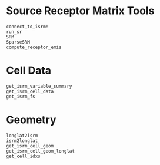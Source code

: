 # Source Receptor Matrix Tools
```@docs
connect_to_isrm!
run_sr
SRM
SparseSRM
compute_receptor_emis
```

# Cell Data
```@docs
get_isrm_variable_summary
get_isrm_cell_data
get_isrm_fs
```

# Geometry
```@docs
longlat2isrm
isrm2longlat
get_isrm_cell_geom
get_isrm_cell_geom_longlat
get_cell_idxs
```